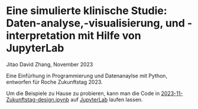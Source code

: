Eine simulierte klinische Studie: Daten-analyse,-visualisierung, und -interpretation mit Hilfe von JupyterLab
===
Jitao David Zhang, November 2023


Eine Einfürhung in Programmierung und Datenanaylse mit Python, entworfen für Roche Zukunftstag 2023.

Um die Beispiele zu Hause zu probieren, kann man die Code in [2023-11-Zukunftstag-design.ipynb](./2023-11-Zukunftstag-design.ipynb) auf [JupyterLab](https://jupyter.org/try-jupyter/lab/?path=notebooks%2FIntro.ipynb) laufen lassen.
